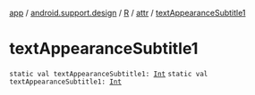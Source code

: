 [app](../../../index.md) / [android.support.design](../../index.md) / [R](../index.md) / [attr](index.md) / [textAppearanceSubtitle1](./text-appearance-subtitle1.md)

# textAppearanceSubtitle1

`static val textAppearanceSubtitle1: `[`Int`](https://kotlinlang.org/api/latest/jvm/stdlib/kotlin/-int/index.html)
`static val textAppearanceSubtitle1: `[`Int`](https://kotlinlang.org/api/latest/jvm/stdlib/kotlin/-int/index.html)